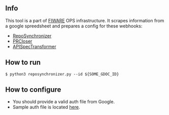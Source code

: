 ## Info
This tool is a part of [FIWARE](https://fiware.org) OPS infrastructure.
It scrapes information from a google spreedsheet and prepares a config for these webhooks:
+ [RepoSynchronizer](https://github.com/FIWARE-Ops/RepoSynchronizer)
+ [PRCloser](https://github.com/FIWARE-Ops/PRCloser)
+ [APISpecTransformer](https://github.com/FIWARE-Ops/APISpecTransformer)

## How to run
```console
$ python3 reposynchronizer.py --id ${SOME_GDOC_ID}
```

## How to configure
+ You should provide a valid auth file from Google.
+ Sample auth file is located [here](./auth.json.example).
